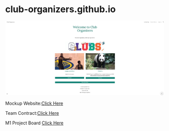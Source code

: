 # club-organizers.github.io

![Club-Organizers](images/Club.png)


Mockup Website:[Click Here](https://sites.google.com/hawaii.edu/cluborganizers/landing-page)

Team Contract:[Click Here](https://docs.google.com/document/d/1zwaHmw8kk4Dnj7AcKQ1AbLDW_A7vJOKKQtOJAw8rHTU/edit?usp=sharing)


M1 Project Board [Click Here](https://github.com/orgs/club-organizers/projects/2/views/1)
